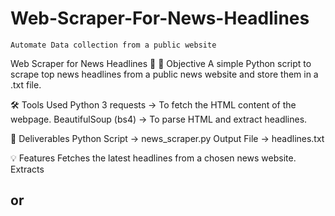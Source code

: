 # Web-Scraper-For-News-Headlines
    Automate Data collection from a public website

Web Scraper for News Headlines 📰
📌 Objective
      A simple Python script to scrape top news headlines from a public news website and store them in a .txt file.

🛠 Tools Used
    Python 3
    requests → To fetch the HTML content of the webpage.
    BeautifulSoup (bs4) → To parse HTML and extract headlines.

📂 Deliverables
    Python Script → news_scraper.py
    Output File → headlines.txt

💡 Features
    Fetches the latest headlines from a chosen news website.
    Extracts <h2> or <title> tags containing headlines.
    Saves results in headlines.txt for offline access.
    Lightweight and fast.

📋 How It Works
    Fetch HTML → Use requests.get() to retrieve the page.
    Parse HTML → Use BeautifulSoup to extract headlines.
    Store Headlines → Save the extracted headlines to headlines.txt.

🚀 Installation & Usage
    # 1️⃣ Install dependencies
      pip install requests beautifulsoup4

    # 2️⃣ Run the scraper
      python news_scraper.py

📄 Example Output (headlines.txt)
    1. Breaking News: Example headline one
    2. Government announces new policy
    3. Sports: Team wins championship

⚠️ Note
    This project is for educational purposes only.
    Always check a website’s robots.txt before scraping.
    Avoid sending too many requests to prevent server overload.
